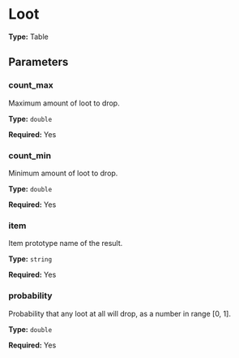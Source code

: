 # Loot

**Type:** Table

## Parameters

### count_max

Maximum amount of loot to drop.

**Type:** `double`

**Required:** Yes

### count_min

Minimum amount of loot to drop.

**Type:** `double`

**Required:** Yes

### item

Item prototype name of the result.

**Type:** `string`

**Required:** Yes

### probability

Probability that any loot at all will drop, as a number in range [0, 1].

**Type:** `double`

**Required:** Yes

